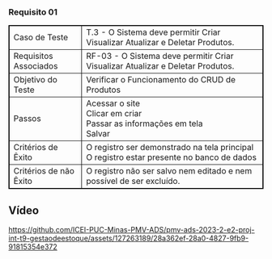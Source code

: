 ### <a name="rf01plano">Requisito 01</a>  

<table border="1" cellspacing="1" cellpadding="1" style="border: thin solid black;">
<tr>
	<td>Caso de Teste</td>
	<td>T.3 - O Sistema deve permitir Criar Visualizar Atualizar e Deletar Produtos.</td>
</tr>
<tr>
	<td>Requisitos Associados</td>
	<td>RF-03 - O Sistema deve permitir Criar Visualizar Atualizar e Deletar Produtos.</td>
</tr>
<tr>
	<td>Objetivo do Teste </td>
	<td>
		Verificar o Funcionamento do CRUD de Produtos <br>	
	</td>
</tr>
<tr>
	<td>Passos</td>
	<td>
		Acessar o site <br>
		Clicar em criar <br>
		Passar as informações em tela <br>
    Salvar <br>
	</td>	
</tr>
<tr>
	<td>Critérios de Êxito</td>
	<td>
		O registro ser demonstrado na tela principal <br>
	  O registro estar presente no banco de dados <br>
	</td>
</tr>
<tr>
	<td>Critérios de não Êxito</td>
	<td>
		O registro não ser salvo nem editado e nem possível de ser excluído.<br>
	</td>
</tr>
</table>

## Vídeo



https://github.com/ICEI-PUC-Minas-PMV-ADS/pmv-ads-2023-2-e2-proj-int-t9-gestaodeestoque/assets/127263189/28a362ef-28a0-4827-9fb9-91815354e372

